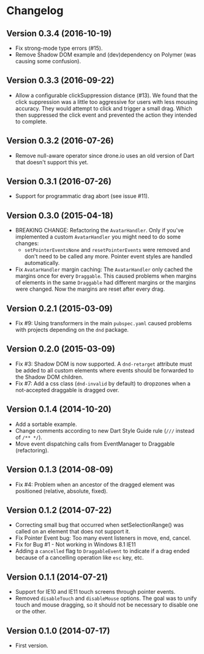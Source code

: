 # Changelog


## Version 0.3.4 (2016-10-19)

* Fix strong-mode type errors (#15).
* Remove Shadow DOM example and (dev)dependency on Polymer (was causing some confusion).


## Version 0.3.3 (2016-09-22)

* Allow a configurable clickSuppression distance (#13). We found that the click
suppression was a little too aggressive for users with less mousing accuracy.
They would attempt to click and trigger a small drag. Which then suppressed the
click event and prevented the action they intended to complete.


## Version 0.3.2 (2016-07-26)

* Remove null-aware operator since drone.io uses an old version of Dart that doesn't support this yet.


## Version 0.3.1 (2016-07-26)

* Support for programmatic drag abort (see issue #11).


## Version 0.3.0 (2015-04-18)

* BREAKING CHANGE: Refactoring the `AvatarHandler`. Only if you've
  implemented a custom `AvatarHandler` you might need to do some changes:
    * `setPointerEventsNone` and `resetPointerEvents` were removed and don't
      need to be called any more. Pointer event styles are handled automatically.
* Fix `AvatarHandler` margin caching: The `AvatarHandler` only cached the
  margins once for every `Draggable`. This caused problems when margins of
  elements in the same `Draggable` had different margins or the margins were
  changed. Now the margins are reset after every drag.


## Version 0.2.1 (2015-03-09)

* Fix #9: Using transformers in the main `pubspec.yaml` caused problems with
  projects depending on the `dnd` package.


## Version 0.2.0 (2015-03-09)

* Fix #3: Shadow DOM is now supported. A `dnd-retarget` attribute must be added
  to all custom elements where events should be forwarded to the Shadow DOM
  children.
* Fix #7: Add a css class (`dnd-invalid` by default) to dropzones when a
  not-accepted draggable is dragged over.


## Version 0.1.4 (2014-10-20)

* Add a sortable example.
* Change comments according to new Dart Style Guide rule
  (`///` instead of `/** */`).
* Move event dispatching calls from EventManager to Draggable (refactoring).


## Version 0.1.3 (2014-08-09)

* Fix #4: Problem when an ancestor of the dragged element was positioned
  (relative, absolute, fixed).


## Version 0.1.2 (2014-07-22)

* Correcting small bug that occurred when setSelectionRange() was called on
  an element that does not support it.
* Fix Pointer Event bug: Too many event listeners in move, end, cancel.
* Fix for Bug #1 - Not working in Windows 8.1 IE11
* Adding a `cancelled` flag to `DraggableEvent` to indicate if a drag ended
  because of a cancelling operation like `esc` key, etc.


## Version 0.1.1 (2014-07-21)

* Support for IE10 and IE11 touch screens through pointer events.
* Removed `disableTouch` and `disableMouse` options. The goal was to unify
  touch and mouse dragging, so it should not be necessary to disable
  one or the other.


## Version 0.1.0 (2014-07-17)

* First version.
